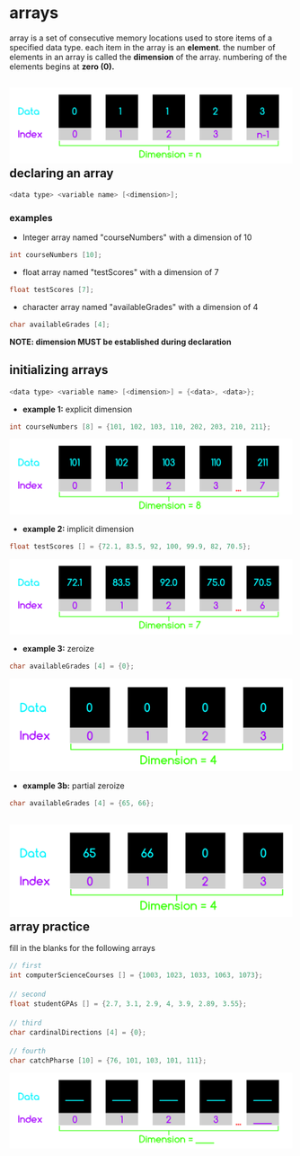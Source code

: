 # arrays

array is a set of consecutive memory locations used to store items of a specified data type. each item in the array is an **element**. the number of elements in an array is called the **dimension** of the array. numbering of the elements begins at **zero (0).**

## ![](/assets/array1.png)declaring an array

```c
<data type> <variable name> [<dimension>];
```

### examples

* Integer array named "courseNumbers" with a dimension of 10

```c
int courseNumbers [10];
```

* float array named "testScores" with a dimension of 7

```cpp
float testScores [7];
```

* character array named "availableGrades" with a dimension of 4

```c
char availableGrades [4];
```

**NOTE: dimension MUST be established during declaration**

## initializing arrays

```c
<data type> <variable name> [<dimension>] = {<data>, <data>};
```

* **example 1:** explicit dimension

```c
int courseNumbers [8] = {101, 102, 103, 110, 202, 203, 210, 211};
```

![](/assets/array2.png)

* **example 2:** implicit dimension

```c
float testScores [] = {72.1, 83.5, 92, 100, 99.9, 82, 70.5};
```

![](/assets/array3.png)

* **example 3:** zeroize

```c
char availableGrades [4] = {0};
```

![](/assets/array4.png)

* **example 3b:** partial zeroize

```c
char availableGrades [4] = {65, 66};
```

## ![](/assets/array4b.png)array practice

fill in the blanks for the following arrays

```c
// first
int computerScienceCourses [] = {1003, 1023, 1033, 1063, 1073};

// second
float studentGPAs [] = {2.7, 3.1, 2.9, 4, 3.9, 2.89, 3.55};

// third
char cardinalDirections [4] = {0};

// fourth
char catchPharse [10] = {76, 101, 103, 101, 111};
```

![](/assets/arrayBlank.png)
